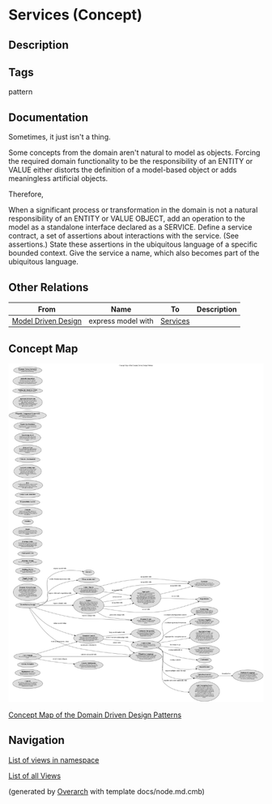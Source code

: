 
# Services (Concept)
## Description



## Tags
pattern

## Documentation
Sometimes, it just isn't a thing.

Some concepts from the domain aren't natural to model as objects. Forcing the
required domain functionality to be the responsibility of an ENTITY or VALUE
either distorts the definition of a model-based object or adds meaningless
artificial objects.

Therefore,

When a significant process or transformation in the domain is not a natural
responsibility of an ENTITY or VALUE OBJECT, add an operation to the model
as a standalone interface declared as a SERVICE. Define a service contract, a
set of assertions about interactions with the service. (See assertions.) State
these assertions in the ubiquitous language of a specific bounded context.
Give the service a name, which also becomes part of the ubiquitous language.
## Other Relations
| From | Name | To | Description |
|---|---|---|---|
| [Model Driven Design](../../software-development/domain-driven-design/c-model-driven-design.md) | express model with | [Services](../../software-development/domain-driven-design/c-services.md) |  |

## Concept Map
![Concept Map of the Domain Driven Design Patterns](../../software-development/domain-driven-design/concept-view.png)

[Concept Map of the Domain Driven Design Patterns](../../software-development/domain-driven-design/concept-view.md)


## Navigation
[List of views in namespace](./views-in-namespace.md)

[List of all Views](../../views.md)


(generated by [Overarch](https://github.com/soulspace-org/overarch) with template docs/node.md.cmb)
